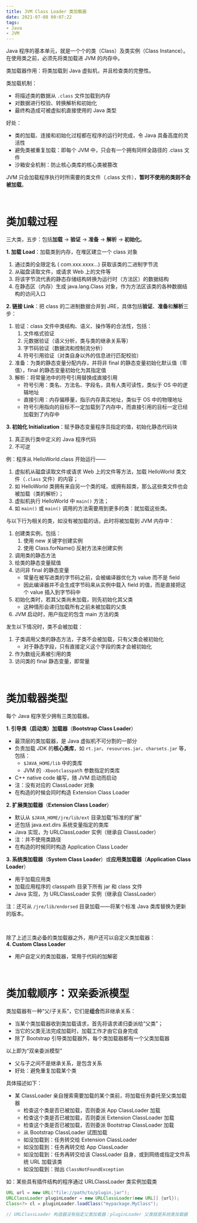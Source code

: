 ```yaml
---
title: JVM Class Loader 类加载器
date: 2021-07-08 00:07:22
tags:
- Java
- JVM
---
```


Java 程序的基本单元，就是一个个的类（Class）及类实例（Class Instance）。在使用类之前，必须先将类加载进 JVM 的内存中。

<!-- more -->

类加载器作用：将类加载到 Java 虚拟机，并且检查类的完整性。


类加载机制：
* 将描述类的数据从 `.class` 文件加载到内存
* 对数据进行校验、转换解析和初始化
* 最终构造成可被虚拟机直接使用的 Java 类型

好处：
* 类的加载、连接和初始化过程都在程序的运行时完成，令 Java 具备高度的灵活性
* 避免类被重复加载：即每个 JVM 中，只会有一个拥有同样全路径的 .class 文件
* 沙箱安全机制：防止核心类库的核心类被篡改

JVM 只会加载程序执行时所需要的类文件（.class 文件），**暂时不使用的类则不会被加载**。

<br/>

# 类加载过程
三大类，五步：包括**加载** -> **验证** -> **准备** -> **解析** -> **初始化**。

**1. 加载 Load**：加载类到内存，在堆区建立一个 class 对象
1. 通过类的全限定名 ( com.xxx.xxxx…) 获取该类的二进制字节流
2. 从磁盘读取文件，或请求 Web 上的文件等
3. 将该字节流代表的静态存储结构转换为运行时（方法区）的数据结构
4. 在静态区（内存）生成 java.lang.Class 对象，作为方法区该类的各种数据结构的访问入口

**2. 链接 Link**：把 class 的二进制数据合并到 JRE，具体包括**验证**、**准备**和**解析**三步：
1. 验证：class 文件中类结构、语义、操作等的合法性，包括：
    1. 文件格式验证
    2. 元数据验证（语义分析，类与类的继承关系等）
    3. 字节码验证（数据流和控制流分析）
    4. 符号引用验证（对类自身以外的信息进行匹配校验）
2. 准备：为类的静态变量分配内存，并将非 final 的静态变量初始化默认值（零值），final 的静态变量初始化为其指定值
3. 解析：将常量池中的符号引用替换成直接引用
    * 符号引用：类名、方法名、字段名，具有人类可读性，类似于 OS 中的逻辑地址
    * 直接引用：内存偏移量，指示内存真实地址，类似于 OS 中的物理地址
    * 符号引用指向的目标不一定加载到了内存中，而直接引用的目标一定已经加载到了内存中

**3. 初始化 Initialization**：赋予静态变量程序员指定的值，初始化静态代码块
1. 真正执行类中定义的 Java 程序代码
2. 不可逆

例：程序从 HelloWorld.class 开始运行——
1. 虚拟机从磁盘读取文件或请求 Web 上的文件等方法，加载 HelloWorld 类文件（`.class` 文件）的内容；
2. 如 HelloWorld 类拥有来自另一个类的域，或拥有超类，那么这些类文件也会被加载（类的解析）；
3. 虚拟机执行 HelloWorld 中 `main()` 方法；
4. 如 `main()` 或 `main()` 调用的方法需要用到更多的类：就加载这些类。

与以下行为相关的类，如没有被加载的话，此时将被加载到 JVM 内存中：
1. 创建类实例，包括：
    1. 使用 new 关键字创建实例
    2. 使用 Class.forName() 反射方法来创建实例
2. 调用类的静态方法
3. 给类的静态变量赋值
4. 访问非 final 的静态变量
    * 常量在被写进类的字节码之前，会被编译器优化为 value 而不是 field
    * 因此编译器并不会生成字节码来从实例中载入 field 的值，而是直接把这个 value 插入到字节码中
5. 初始化类时，若其父类尚未加载，则先初始化其父类
    * 这种情形会递归加载所有之前未被加载的父类
6. JVM 启动时，用户指定的包含 main 方法的类

发生以下情况时，类不会被加载：
1. 子类调用父类的静态方法，子类不会被加载，只有父类会被初始化
    * 对于静态字段，只有直接定义这个字段的类才会被初始化
2. 作为数组元素被引用的类
3. 访问类的 final 静态变量，即常量

<br/>

# 类加载器类型
每个 Java 程序至少拥有三类加载器。

**1. 引导类（启动类）加载器**（**Bootstrap Class Loader**）
* 最顶层的类加载器，是 Java 虚拟机不可分割的一部分
* 负责加载 JDK 的**核心类库**，如 `rt.jar`、`resources.jar`、`charsets.jar` 等，包括：
    * `$JAVA_HOME/lib` 中的类库
    * JVM 的 `-Xbootclasspat`h 参数指定的类库
* C++ native code 编写，随 JVM 启动而启动
* 注：没有对应的 ClassLoader 对象
* 在构造的时候会同时构造 Extension Class Loader

**2. 扩展类加载器**（**Extension Class Loader**）
* 默认从 `$JAVA_HOME/jre/lib/ext` 目录加载“标准的扩展”
* 还包括 java.ext.dirs 系统变量指定的类库
* Java 实现，为 URLClassLoader 实例（继承自 ClassLoader）
* 注：并不使用类路径
* 在构造的时候同时构造 Application Class Loader

**3. 系统类加载器**（**System Class Loader**）或**应用类加载器**（**Application Class Loader**）
* 用于加载应用类
* 加载应用程序的 classpath 目录下所有 jar 和 class 文件
* Java 实现，为 URLClassLoader 实例（继承自 ClassLoader）

注：还可从 `/jre/lib/endorsed` 目录加载——将某个标准 Java 类库替换为更新的版本。

<br/>

除了上述三类必备的类加载器之外，用户还可以自定义类加载器：  
**4. Custom Class Loader**
* 用户自定义的类加载器，常用于代码的加解密

<br/>

# 类加载顺序：双亲委派模型
类加载器有一种“父/子关系”，它们是**组合**而非继承关系：
* 当某个类加载器收到类加载请求，首先将请求递归委派给“父类”；
* 当它的父类无法完成加载时，加载工作才由它自身完成
* 除了 Bootstrap 引导类加载器外，每个类加载器都有一个父类加载器

以上即为“双亲委派模型”
* 父与子之间不是继承关系，是包含关系
* 好处：避免重复加载某个类

具体描述如下：
* 某 ClassLoader 亲自搜索需要加载的某个类前，将加载任务委托至父类加载器
    * 检查这个类是否已被加载，否则委派 App ClassLoader 加载
    * 检查这个类是否已被加载，否则委派 Extension ClassLoader 加载
    * 检查这个类是否已被加载，否则委派 Bootstrap ClassLoader 加载
    * 从 Bootstrap ClassLoader 试图加载
    * 如没加载到：任务转交给 Extension ClassLoader
    * 如没加载到：任务再转交给 App ClassLoader 
    * 如没加载到：任务再转交给该 ClassLoader 自身，或到网络或指定文件系统 URL 加载该类
    * 如没加载到：抛出 `ClassNotFoundException`

如：某些具有插件结构的程序通过 URLClassLoader 类实例加载类
```java
URL url = new URL("file://path/to/plugin.jar");
URLClassLoader pluginLoader = new URLClassLoader(new URL[] {url});
Class<?> cl = pluginLoader.loadClass("mypackage.MyClass");

// URLClassLoader 构造器没有指定父类加载器：pluginLoader 父类就是系统类加载器
```

